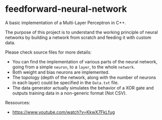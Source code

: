 # feedforward-neural-network
A basic implementation of a Multi-Layer Perceptron in C++.

The purpose of this project is to understand the working principle of neural networks by building a network from scratch and feeding it with custom data.

Please check source files for more details:

- You can find the implementation of various parts of the neural network, going from a simple `neuron`, to a `layer`, to the whole `network`.
- Both weight and bias neurons are implemented.
- The topology (depth of the network, along with the number of neurons in each layer) could be specified in the `Data.txt` file.
- The data generator actually simulates the behavior of a XOR gate and outputs training data in a non-generic format (Not CSV).

Ressources:
- https://www.youtube.com/watch?v=KkwX7FkLfug
